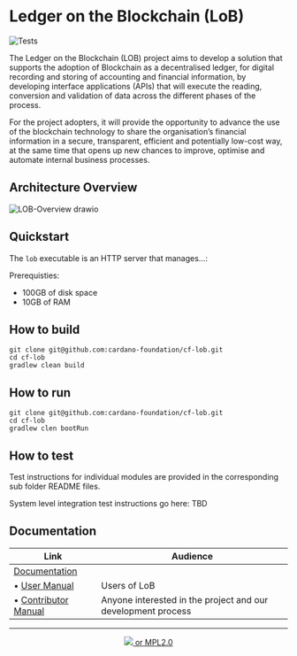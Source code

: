 # Ledger on the Blockchain (LoB)

<p align="left">
<img alt="Tests" src="https://github.com/cardano-foundation/cf-explorer-api/actions/workflows/tests.yaml/badge.svg" />
</p>

The Ledger on the Blockchain (LOB) project aims to develop a solution that supports the adoption of Blockchain as a decentralised ledger, for digital recording and storing of accounting and financial information, by developing interface applications (APIs) that will execute the reading, conversion and validation of data across the different phases of the process.

For the project adopters, it will provide the opportunity to advance the use of the blockchain  technology to share the organisation’s financial information in a secure, transparent, efficient and potentially low-cost way, at the same time that opens up new chances to improve, optimise and automate internal business processes.

## Architecture Overview
![LOB-Overview drawio](https://github.com/cardano-foundation/cf-lob/assets/2879295/c1d7339a-c333-4998-a487-07273d2ac610)


## Quickstart


The `lob` executable is an HTTP server that manages...:

Prerequisties:
- 100GB of disk space
- 10GB of RAM

## How to build

```
git clone git@github.com:cardano-foundation/cf-lob.git
cd cf-lob
gradlew clean build
```

## How to run

```
git clone git@github.com:cardano-foundation/cf-lob.git
cd cf-lob
gradlew clen bootRun
```

## How to test

Test instructions for individual modules are provided in the corresponding sub folder README files.

System level integration test instructions go here: TBD


## Documentation

| Link                                                                                             | Audience                                                     |
|--------------------------------------------------------------------------------------------------| ------------------------------------------------------------ |
| [Documentation](https://github.com/cardano-foundation/cf-lob/)                                   |                                                              |
| • [User Manual](https://github.com/cardano-foundation/cf-lob/)                                   | Users of LoB                                      |
| • [Contributor Manual](https://cardano-foundation.github.io/cardano-wallet/contributor)          | Anyone interested in the project and our development process |

<hr/>

<p align="center">
  <a href="https://github.com/cardano-foundation/cardano-wallet/blob/master/LICENSE"><img src="https://img.shields.io/github/license/cardano-foundation/cardano-wallet.svg?style=for-the-badge" /> or MPL2.0</a>
</p>